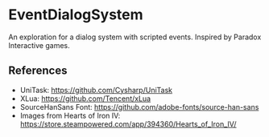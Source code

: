 # EventDialogSystem
An exploration for a dialog system with scripted events. Inspired by Paradox Interactive games.

## References
- UniTask: https://github.com/Cysharp/UniTask
- XLua: https://github.com/Tencent/xLua
- SourceHanSans Font: https://github.com/adobe-fonts/source-han-sans
- Images from Hearts of Iron IV: https://store.steampowered.com/app/394360/Hearts_of_Iron_IV/